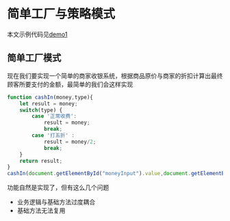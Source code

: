# 简单工厂与策略模式

本文示例代码见[demo1](../../demo/demo1.js)

## 简单工厂模式

现在我们要实现一个简单的商家收银系统，根据商品原价与商家的折扣计算出最终顾客所要支付的金额，最简单的我们会这样实现
```javascript
function cashIn(money,type){
    let result = money;
    switch(type) {
        case '正常收费':
            result = money;
            break;
        case '打五折' :
            result = money/2;
            break;
    }
    return result;
}
cashIn(document.getElementById("moneyInput").value,document.getElementById("select").value);
```
功能自然是实现了，但有这么几个问题

* 业务逻辑与基础方法过度耦合
* 基础方法无法复用

